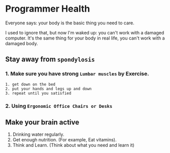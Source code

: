 # Programmer Health

Everyone says: your body is the basic thing you need to care.

I used to ignore that, but now I'm waked up: you can't work with a damaged computer. It's the same thing for your body in real life, you can't work with a damaged body.

## Stay away from `spondylosis`

### 1. Make sure you have strong `Lumbar muscles` by Exercise.

```text
1. get down on the bed
2. put your hands and legs up and down
3. repeat until you satisfied
```

### 2. Using `Ergonomic Office Chairs or Desks`

## Make your brain active

1. Drinking water regularly.
2. Get enough nutrition. \(For example, Eat vitamins\).
3. Think and Learn. \(Think about what you need and learn it\) 

